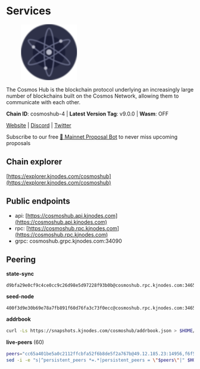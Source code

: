 # Services

<figure><img src="https://raw.githubusercontent.com/kj89/cosmos-images/main/logos/cosmoshub.png" width="150" alt=""><figcaption></figcaption></figure>

The Cosmos Hub is the blockchain protocol underlying an  increasingly large number of blockchains built on the  Cosmos Network, allowing them to communicate with each other.

**Chain ID**: cosmoshub-4 | **Latest Version Tag**: v9.0.0 | **Wasm**: OFF

[Website](https://hub.cosmos.network) | [Discord](https://discord.gg/cosmosnetwork) | [Twitter](https://twitter.com/cosmoshub)



Subscribe to our free [🤖 Mainnet Proposal Bot](https://t.me/kjnodes_proposal_bot) to never miss upcoming proposals


## Chain explorer
[https://explorer.kjnodes.com/cosmoshub](https://explorer.kjnodes.com/cosmoshub)

## Public endpoints

* api: [https://cosmoshub.api.kjnodes.com](https://cosmoshub.api.kjnodes.com)
* rpc: [https://cosmoshub.rpc.kjnodes.com](https://cosmoshub.rpc.kjnodes.com)
* grpc: cosmoshub.grpc.kjnodes.com:34090

## Peering

**state-sync**

```text
d9bfa29e0cf9c4ce0cc9c26d98e5d97228f93b0b@cosmoshub.rpc.kjnodes.com:34656
```

**seed-node**

```text
400f3d9e30b69e78a7fb891f60d76fa3c73f0ecc@cosmoshub.rpc.kjnodes.com:34659
```

**addrbook**
```bash
curl -Ls https://snapshots.kjnodes.com/cosmoshub/addrbook.json > $HOME/.gaia/config/addrbook.json
```

**live-peers** (60)
```bash
peers="cc65a401be5a0c2112ffcbfa52f6b8de5f2a767b@49.12.185.23:14956,f6f5d71d0b9e29f2b86f47ce0d62b059b53009fc@74.118.143.238:26656,27ad834c62dbefc5beb74be7575515927bd07c58@193.176.85.151:26656,ca5011c44fd74d95e7fca487c69e301df195750c@65.108.122.246:26726,222385f3ce7f55f9c01c23f2ee340ed9548b18fa@35.222.169.98:26656,0255a6594d169ea042a3a3694f279daf2eb7ab4a@103.126.158.30:26656,d9bfa29e0cf9c4ce0cc9c26d98e5d97228f93b0b@65.109.88.38:34656,1279eae188599463661c3e2b9ab492615a6d7079@65.108.235.32:2010,44594a57ce538a21f8558bcb1c9ce560ad879e3e@15.235.114.84:26656,ee767901f4a7eaf44603ef0a5b6e5edac118ba1e@74.118.136.149:26656,e0ab6c5cc86959853f499236b8297344802ac5f4@5.161.139.201:26656,4e18c2a64f190a4bc3afb57e96b32c02ee08d355@95.216.98.181:26656,7abab0475a506ed3b9ab2ad40948bfe53b797e13@128.199.128.15:26090,4c46d32cbc4777c59a91a53fdadf8a3fa362036e@116.202.10.68:26656,213857e741833d17275ea559bb2d0342398cec99@35.245.206.45:26656,b79e1d3a621bdafd3a8d9a49dff8f4737d0bedc9@52.203.105.100:26656,c940e11c1072dad06da3b1b48ca92966bb37e93a@74.96.207.58:28721,76cb6275dcd71f43aecf3b8dddae08554b7cc6f5@51.79.20.226:26656,9e14c8c48776a789f7029e88c260b2a6cbbf1417@35.212.85.141:26656,9edd51012df3a09395a48eb68a84723d6308e08c@35.212.116.100:26656,1cce99042f884d669e7287e3e362bff8e385c63e@46.4.79.183:26726,612d4cdc5ff2a10616150b1e20c147e30a9667c3@62.63.220.36:26656,53b3651680ec3482d736808cbb3035940107f8ab@82.100.58.119:26656,11de8a73123ce854241cfa9687921c544b83d5d9@141.94.100.228:26656,7b15dce221b13ca353187b4f7219a94db6b71ad3@185.119.118.109:2000,b533749dfe0dc09eff1dfb2adf83108f9125ee1c@162.55.97.111:26656,6ecca845883e9273062ee515d2657080e6539d9e@65.109.32.148:26726,c5bf14906ba28dcb389e055f824dabe9576ed3f4@52.87.182.81:26656,cd372322e563832871672be23d8303508d4385a3@139.59.8.48:26090,4ebf074e8b4a24438bd0bd503b62b4728dfb8eae@35.212.101.35:26656,effc008dee70b05eb33e27b3ec7d78a3032ef001@157.90.0.9:31440,e829d4764a5cecc44b3414777853b34407b36601@185.16.39.179:26656,4ddba29a7dfa740a4edeb5c620c963f67f951e1d@5.9.72.212:2000,dea13e7232642331360d4387b0ab106b014092d4@116.202.236.59:26656,3334bb086be9ab0dba3a34331555624a7354a6ab@159.203.187.36:26090,9d048653fa4d98e6c0760ed0c54ad2d257ba46df@65.108.137.34:26656,341e71c074adaf5b1688941afedf807cc7bce38f@13.233.215.2:26656,5b4529df65f9c1006d51472a827f1deb23825ba2@167.235.34.35:14656,5b143d463427d9ad0b621f97c0b8933643e293da@35.212.90.144:26656,67685d93f2256caa7a2d53e3a104f9e437c3d247@95.216.114.244:26656,4cb59a50805f0646111412cf5d189e805e3e0c3d@89.149.218.64:26656,fe21dd474640247888fc7c4dce82da8da08a8bfd@135.181.113.227:26656,80647694110847af5585ca282376b657892a12ed@65.109.171.208:26656,82e5be57b761e3bf8d9e1dbda61544a3e1ff0773@88.218.224.138:26656,a94dff85ed430f0475f41fe306c82b7eb7f6e858@51.91.153.78:31649,460967e46cc013e5e3eb365c1a8d271b0662549f@35.208.242.182:26656,edea278ce4cc160512f325d0722f312b83202e73@178.128.42.132:26090,ad1fe2b9b72005bb68f206814ab84e9e4ec4cefe@103.88.93.160:26656,e726816f42831689eab9378d5d577f1d06d25716@176.9.188.21:26656,5780219cf20802dc8726cb58a93cc9180a75fcbc@80.190.129.50:56666,61afb0f37c02031f285f6b27ead2a3e7a97cc28a@35.212.34.104:26656,fb496b8d8ee619356e50e6b63dbec0f1b62dbb05@141.95.157.155:26656,2286eeee09fcf37e768dfffc0db8c821b9231b7b@204.16.244.78:26656,9d0b2e2fd8a02b62889a49e01a2405c9c81b6d6c@116.202.87.147:26656,f5f8b96406a165d486be243723bfa7291db1cf62@35.230.170.155:26656,6a2f3ad43b13d5647bc95f491399c8dab108472f@170.64.164.123:26090,8acc5a62ad8eeb2140cff79a13dff0f993ab2354@80.71.51.52:26656,8918eaded204a6f948a0f4a158568c57b2ef1895@47.90.133.13:26656,1997e68bf205bedeed0c4723786bf03464987dc1@77.87.108.21:26656,1b5a5b6518d3cb30a0d49cbd74a45dd4cbab130d@18.138.176.63:26656"
sed -i -e "s|^persistent_peers *=.*|persistent_peers = \"$peers\"|" $HOME/.gaia/config/config.toml
```
